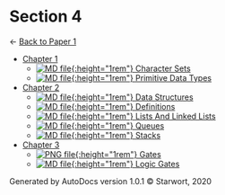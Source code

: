 # Section 4

← [Back to Paper 1](..)

- [Chapter 1](chapter_1/index.html)
  - [![MD file](https://img.icons8.com/windows/512/4a90e2/regular-document.png){:height="1rem"} Character Sets](chapter_1/character_sets.html)
  - [![MD file](https://img.icons8.com/windows/512/4a90e2/regular-document.png){:height="1rem"} Primitive Data Types](chapter_1/primitive_data_types.html)
- [Chapter 2](chapter_2/index.html)
  - [![MD file](https://img.icons8.com/windows/512/4a90e2/regular-document.png){:height="1rem"} Data Structures](chapter_2/data_structures.html)
  - [![MD file](https://img.icons8.com/windows/512/4a90e2/regular-document.png){:height="1rem"} Definitions](chapter_2/definitions.html)
  - [![MD file](https://img.icons8.com/windows/512/4a90e2/regular-document.png){:height="1rem"} Lists And Linked Lists](chapter_2/lists_and_linked_lists.html)
  - [![MD file](https://img.icons8.com/windows/512/4a90e2/regular-document.png){:height="1rem"} Queues](chapter_2/queues.html)
  - [![MD file](https://img.icons8.com/windows/512/4a90e2/regular-document.png){:height="1rem"} Stacks](chapter_2/stacks.html)
- [Chapter 3](chapter_3/index.html)
  - [![PNG file](https://img.icons8.com/windows/512/4a90e2/image-document.png){:height="1rem"} Gates](chapter_3/gates.png)
  - [![MD file](https://img.icons8.com/windows/512/4a90e2/regular-document.png){:height="1rem"} Logic Gates](chapter_3/logic_gates.html)

Generated by AutoDocs version 1.0.1 © Starwort, 2020
